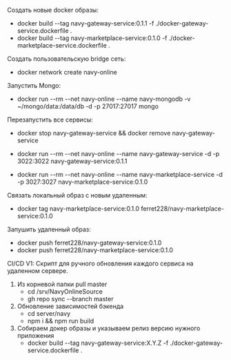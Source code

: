 Создать новые docker образы:
* docker build --tag navy-gateway-service:0.1.1 -f ./docker-gateway-service.dockerfile .
* docker build --tag navy-marketplace-service:0.1.0 -f ./docker-marketplace-service.dockerfile .

Создать пользовательскую bridge сеть:
* docker network create navy-online

Запустить Mongo:
* docker run --rm --net navy-online --name navy-mongodb -v ~/mongo/data:/data/db -d -p 27017:27017 mongo

Перезапустить все сервисы:
* docker stop navy-gateway-service && docker remove navy-gateway-service

* docker run --rm --net navy-online --name navy-gateway-service -d -p 3022:3022 navy-gateway-service:0.1.1
* docker run --rm --net navy-online --name navy-marketplace-service -d -p 3027:3027 navy-marketplace-service:0.1.0

Связать локальный образ с новым удаленным:
* docker tag navy-marketplace-service:0.1.0 ferret228/navy-marketplace-service:0.1.0

Запушить удаленный образ:
* docker push ferret228/navy-gateway-service:0.1.0
* docker push ferret228/navy-marketplace-service:0.1.0

CI/CD V1:
Скрипт для ручного обновления каждого сервиса на удаленном сервере.
1) Из корневой папки pull master
    * cd /srv/NavyOnlineSource
    * gh repo sync --branch master
2) Обновление зависимостей бэкенда
    * cd server/navy
    * npm i && npm run build
3) Собираем докер образы и указываем релиз версию нужного приложения
    * docker build --tag navy-gateway-service:X.Y.Z -f ./docker-gateway-service.dockerfile .